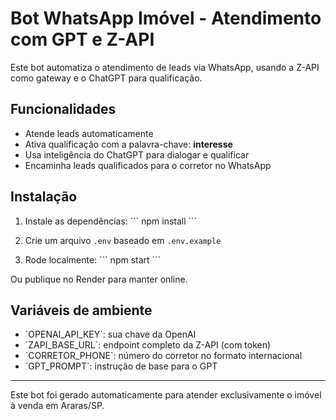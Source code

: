 
# Bot WhatsApp Imóvel - Atendimento com GPT e Z-API

Este bot automatiza o atendimento de leads via WhatsApp, usando a Z-API como gateway e o ChatGPT para qualificação.

## Funcionalidades
- Atende leads automaticamente
- Ativa qualificação com a palavra-chave: **interesse**
- Usa inteligência do ChatGPT para dialogar e qualificar
- Encaminha leads qualificados para o corretor no WhatsApp

## Instalação

1. Instale as dependências:
\`\`\`
npm install
\`\`\`

2. Crie um arquivo `.env` baseado em `.env.example`

3. Rode localmente:
\`\`\`
npm start
\`\`\`

Ou publique no Render para manter online.

## Variáveis de ambiente

- \`OPENAI_API_KEY\`: sua chave da OpenAI
- \`ZAPI_BASE_URL\`: endpoint completo da Z-API (com token)
- \`CORRETOR_PHONE\`: número do corretor no formato internacional
- \`GPT_PROMPT\`: instrução de base para o GPT

---

Este bot foi gerado automaticamente para atender exclusivamente o imóvel à venda em Araras/SP.
